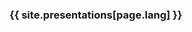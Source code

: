 ### {{ site.presentations[page.lang] }}

<!--markdownlint-disable MD033-->
<!-- 
<ul class="post-list">
  <li>
      <strong>
        <a target="_blank" href="presentation.html?markdown={{ page.lang }}/Mandate.md">
          {{ site.mandate[page.lang] }}
        </a>
      </strong>
    </li>
</ul>

-->
